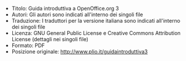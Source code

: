 * Titolo: Guida introduttiva a OpenOffice.org 3
* Autori: Gli autori sono indicati all'interno dei singoli file
* Traduzione: I traduttori per la versione italiana sono indicati all'interno dei singoli file
* Licenza: GNU General Public License e Creative Commons Attribution License (dettagli nei singoli file)
* Formato: PDF
* Posizione originale: http://www.plio.it/guidaintroduttiva3

